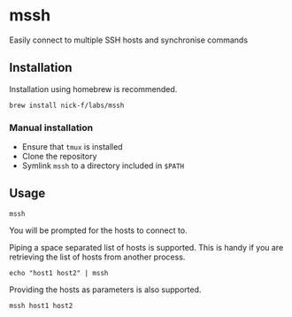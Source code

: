 # mssh

Easily connect to multiple SSH hosts and synchronise commands

## Installation

Installation using homebrew is recommended.

```
brew install nick-f/labs/mssh
```

### Manual installation

- Ensure that `tmux` is installed
- Clone the repository
- Symlink `mssh` to a directory included in `$PATH`

## Usage

```
mssh
```

You will be prompted for the hosts to connect to.

Piping a space separated list of hosts is supported. This is handy if you are retrieving the list of hosts from another process.

```
echo "host1 host2" | mssh
```

Providing the hosts as parameters is also supported.

```
mssh host1 host2
```
